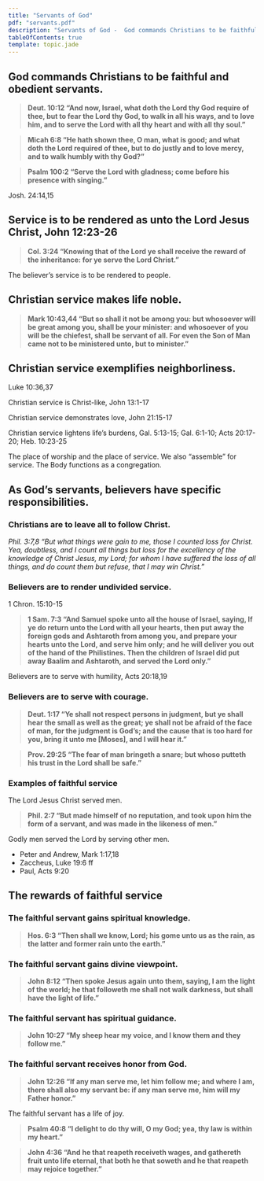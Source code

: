 ```yaml
---
title: "Servants of God"
pdf: "servants.pdf"
description: "Servants of God -  God commands Christians to be faithful and obedient servants."
tableOfContents: true
template: topic.jade
---
```


## God commands Christians to be faithful and obedient servants.

<blockquote><strong>Deut. 10:12 “And now, Israel, what doth the Lord thy God require of thee, but to fear the Lord thy God, to walk in all his ways, and to love him, and to serve the Lord with all thy heart and with all thy soul.” </blockquote></strong>

<blockquote><strong>Micah 6:8 “He hath shown thee, O man, what is good; and what doth the Lord required of thee, but to do justly and to love mercy, and to walk humbly with thy God?” </blockquote></strong>

<blockquote><strong>Psalm 100:2 “Serve the Lord with gladness; come before his presence with singing.” </blockquote></strong>

Josh. 24:14,15

## Service is to be rendered as unto the Lord Jesus Christ, John 12:23-26

<blockquote><strong>Col. 3:24 “Knowing that of the Lord ye shall receive the reward of the
inheritance: for ye serve the Lord Christ.” </blockquote></strong>

The believer’s service is to be rendered to people.

## Christian service makes life noble.

<blockquote><strong>Mark 10:43,44 “But so shall it not be among you: but whosoever will be great among you, shall be your minister: and whosoever of you will be the chiefest, shall be servant of all. For even the Son of Man came not to be ministered unto, but to minister.” </blockquote></strong>

## Christian service exemplifies neighborliness.

Luke 10:36,37

Christian service is Christ-like, John 13:1-17

Christian service demonstrates love, John 21:15-17

Christian service lightens life’s burdens, Gal. 5:13-15; Gal. 6:1-10;
Acts 20:17-20; Heb. 10:23-25

The place of worship and the place of service. We also “assemble” for
service. The Body functions as a congregation.

## As God’s servants, believers have specific responsibilities.

### Christians are to leave all to follow Christ.

*Phil. 3:7,8 “But what things were gain to me, those I counted loss for
Christ. Yea, doubtless, and I count all things but loss for the
excellency of the knowledge of Christ Jesus, my Lord; for whom I have
suffered the loss of all things, and do count them but refuse, that I
may win Christ.”*

### Believers are to render undivided service.

1 Chron. 15:10-15

<blockquote><strong>1 Sam. 7:3 “And Samuel spoke unto all the house of Israel, saying, If ye do return unto the Lord with all your hearts, then put away the foreign gods and Ashtaroth from among you, and prepare your hearts unto the Lord, and serve him only; and he will deliver you out of the hand of the Philistines. Then the children of Israel did put away Baalim and Ashtaroth, and served the Lord only.” </blockquote></strong>

Believers are to serve with humility, Acts 20:18,19

### Believers are to serve with courage.

<blockquote><strong>Deut. 1:17 “Ye shall not respect persons in judgment, but ye shall hear the small as well as the great; ye shall not be afraid of the face of man, for the judgment is God’s; and the cause that is too hard for you, bring it unto me [Moses], and I will hear it.” </blockquote></strong>

<blockquote><strong>Prov. 29:25 “The fear of man bringeth a snare; but whoso putteth his trust in the Lord shall be safe.” </blockquote></strong>

### Examples of faithful service

The Lord Jesus Christ served men.

<blockquote><strong>Phil. 2:7 “But made himself of no reputation, and took upon him the form of a servant, and was made in the likeness of men.” </blockquote></strong>

Godly men served the Lord by serving other men.

<ul>
<li>Peter and Andrew, Mark 1:17,18 </li>

<li>Zaccheus, Luke 19:6 ff </li>

<li>Paul, Acts 9:20 </li>
</ul>

## The rewards of faithful service

### The faithful servant gains spiritual knowledge.

<blockquote><strong>Hos. 6:3 “Then shall we know, Lord; his gome unto us as the rain, as the latter and former rain unto the earth.” </blockquote></strong>

### The faithful servant gains divine viewpoint.

<blockquote><strong>John 8:12 “Then spoke Jesus again unto them, saying, I am the light of the world; he that followeth me shall not walk darkness, but shall have the light of life.” </blockquote></strong>

### The faithful servant has spiritual guidance.

<blockquote><strong>John 10:27 “My sheep hear my voice, and I know them and they follow me.”</blockquote></strong>

### The faithful servant receives honor from God.

<blockquote><strong>John 12:26 “If any man serve me, let him fol­low me; and where I am, there shall also my servant be: if any man serve me, him will my Father honor.” </blockquote></strong>

The faithful servant has a life of joy.

<blockquote><strong>Psalm 40:8 “I delight to do thy will, O my God; yea, thy law is within my heart.” </blockquote></strong>

<blockquote><strong>John 4:36 “And he that reapeth receiveth wages, and gathereth fruit unto life eternal, that both he that soweth and he that reapeth may rejoice together.” </blockquote></strong>

